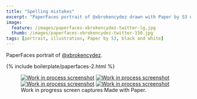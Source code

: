 ```yaml
---
title: "Spelling mistakes"
excerpt: "PaperFaces portrait of @xbrokencydez drawn with Paper by 53 on an iPad."
image: 
  feature: /images/paperfaces-xbrokencydez-twitter-lg.jpg
  thumb: /images/paperfaces-xbrokencydez-twitter-150.jpg
tags: [portrait, illustration, Paper by 53, black and white]
---
```


PaperFaces portrait of [@xbrokencydez](http://twitter.com/xbrokencydez).

{% include boilerplate/paperfaces-2.html %}

<figure class="third">
	<a href="{{ site.url }}/images/paperfaces-xbrokencydez-process-1-lg.jpg"><img src="{{ site.url }}/images/paperfaces-xbrokencydez-process-1-600.jpg" alt="Work in process screenshot"></a>
	<a href="{{ site.url }}/images/paperfaces-xbrokencydez-process-2-lg.jpg"><img src="{{ site.url }}/images/paperfaces-xbrokencydez-process-2-600.jpg" alt="Work in process screenshot"></a>
	<a href="{{ site.url }}/images/paperfaces-xbrokencydez-process-3-lg.jpg"><img src="{{ site.url }}/images/paperfaces-xbrokencydez-process-3-600.jpg" alt="Work in process screenshot"></a>
	<a href="{{ site.url }}/images/paperfaces-xbrokencydez-process-4-lg.jpg"><img src="{{ site.url }}/images/paperfaces-xbrokencydez-process-4-600.jpg" alt="Work in process screenshot"></a>
	<figcaption>Work in progress screen captures Made with Paper.</figcaption>
</figure>